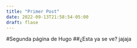 ```yaml
---
title: "Primer Post"
date: 2022-09-13T21:58:54-05:00
draft: flase
---
```

#Segunda página de Hugo
##¿Esta ya se ve? jajaja
